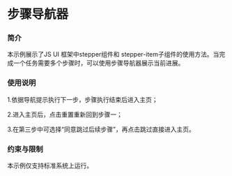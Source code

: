 # 步骤导航器<a name="ZH-CN_TOPIC_0000001133948524"></a>

### 简介<a name="section104mcpsimp"></a>

本示例展示了JS UI 框架中stepper组件和 stepper-item子组件的使用方法。当完成一个任务需要多个步骤时，可以使用步骤导航器展示当前进展。

### 使用说明<a name="section107mcpsimp"></a>

1.依据导航提示执行下一步，步骤执行结束后进入主页；

2.进入主页后，点击重置重新回到步骤一；

3.在第三步中可选择“同意跳过后续步骤”，再点击跳过直接进入主页。

### 约束与限制<a name="section112mcpsimp"></a>

本示例仅支持标准系统上运行。

